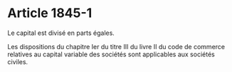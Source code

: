 # Article 1845-1

Le capital est divisé en parts égales.

Les dispositions du chapitre Ier du titre III du livre II du code de commerce relatives au capital variable des sociétés sont applicables aux sociétés civiles.
